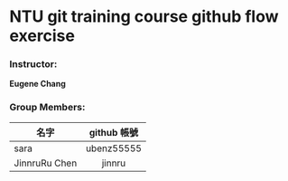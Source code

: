 ﻿# NTU git training course github flow exercise

### Instructor:

**Eugene Chang** 

### Group Members:

| **名字**             | **github 帳號**        |
| ------------------|:---------------------:|
| sara                    |   ubenz55555          | 
| JinnruRu Chen     |      jinnru                 |
